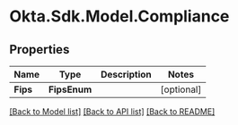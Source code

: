 # Okta.Sdk.Model.Compliance
## Properties

Name | Type | Description | Notes
------------ | ------------- | ------------- | -------------
**Fips** | **FipsEnum** |  | [optional] 

[[Back to Model list]](../README.md#documentation-for-models) [[Back to API list]](../README.md#documentation-for-api-endpoints) [[Back to README]](../README.md)

